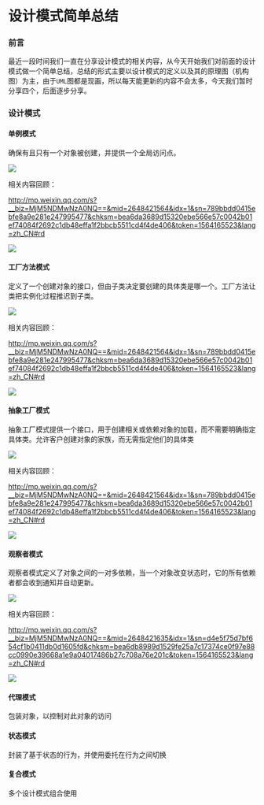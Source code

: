# 设计模式简单总结

### 前言

最近一段时间我们一直在分享设计模式的相关内容，从今天开始我们对前面的设计模式做一个简单总结，总结的形式主要以设计模式的定义以及其的原理图（机构图）为主，由于`UML`图都是现画，所以每天能更新的内容不会太多，今天我们暂时分享四个，后面逐步分享。

### 设计模式

#### 单例模式

确保有且只有一个对象被创建，并提供一个全局访问点。

![](https://syske-pic-bed.oss-cn-hangzhou.aliyuncs.com/imgs/blog/20211022084632.png)

相关内容回顾：

http://mp.weixin.qq.com/s?__biz=MjM5NDMwNzA0NQ==&mid=2648421564&idx=1&sn=789bbdd0415ebfe8a9e281e247995477&chksm=bea6da3689d15320ebe566e57c0042b01ef74084f2692c1db48effa1f2bbcb5511cd4f4de406&token=1564165523&lang=zh_CN#rd

![](https://syske-pic-bed.oss-cn-hangzhou.aliyuncs.com/imgs/blog/face-img-4d1fc4cc33ab4998abb1a028e6320e74.jpg)

#### 工厂方法模式

定义了一个创建对象的接口，但由子类决定要创建的具体类是哪一个。工厂方法让类把实例化过程推迟到子类。

![](https://syske-pic-bed.oss-cn-hangzhou.aliyuncs.com/imgs/blog/20211022204552.png)

相关内容回顾：

http://mp.weixin.qq.com/s?__biz=MjM5NDMwNzA0NQ==&mid=2648421564&idx=1&sn=789bbdd0415ebfe8a9e281e247995477&chksm=bea6da3689d15320ebe566e57c0042b01ef74084f2692c1db48effa1f2bbcb5511cd4f4de406&token=1564165523&lang=zh_CN#rd

![](https://syske-pic-bed.oss-cn-hangzhou.aliyuncs.com/imgs/blog/face-img-a75b12a37b594a569f261a6a6c06380c.jpg)

#### 抽象工厂模式

抽象工厂模式提供一个接口，用于创建相关或依赖对象的加载，而不需要明确指定具体类。允许客户创建对象的家族，而无需指定他们的具体类

![](https://syske-pic-bed.oss-cn-hangzhou.aliyuncs.com/imgs/blog/20211022214548.png)

相关内容回顾：

http://mp.weixin.qq.com/s?__biz=MjM5NDMwNzA0NQ==&mid=2648421564&idx=1&sn=789bbdd0415ebfe8a9e281e247995477&chksm=bea6da3689d15320ebe566e57c0042b01ef74084f2692c1db48effa1f2bbcb5511cd4f4de406&token=1564165523&lang=zh_CN#rd

![](https://syske-pic-bed.oss-cn-hangzhou.aliyuncs.com/imgs/blog/face-img-5a7151b19c7845489cad84ba4e62aaab.jpg)



#### 观察者模式

观察者模式定义了对象之间的一对多依赖，当一个对象改变状态时，它的所有依赖者都会收到通知并自动更新。

![](https://syske-pic-bed.oss-cn-hangzhou.aliyuncs.com/imgs/blog/20211022220234.png)

相关内容回顾：

http://mp.weixin.qq.com/s?__biz=MjM5NDMwNzA0NQ==&mid=2648421635&idx=1&sn=d4e5f75d7bf654cf1b0411db0d1605fd&chksm=bea6db8989d1529fe25a7c17374ce0f97e88cc0990e39668a1e9a04017486b27c708a76e201c&token=1564165523&lang=zh_CN#rd

![](https://syske-pic-bed.oss-cn-hangzhou.aliyuncs.com/imgs/blog/face-img-4e600ddb96d64a178558d01ea09115b4.jpg)





#### 代理模式

包装对象，以控制对此对象的访问

#### 状态模式

封装了基于状态的行为，并使用委托在行为之间切换

#### 复合模式

多个设计模式组合使用

